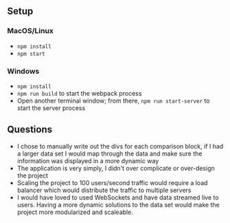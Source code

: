 ## Setup

### MacOS/Linux

- `npm install`
- `npm start`

### Windows

- `npm install`
- `npm run build` to start the webpack process
- Open another terminal window; from there, `npm run start-server` to start the server process

## Questions

- I chose to manually write out the divs for each comparison block, if I had a larger data set I would map through the data and make sure the information was displayed in a more dynamic way
- The application is very simply, I didn't over complicate or over-design the project
- Scaling the project to 100 users/second traffic would require a load balancer which would distribute the traffic to multiple servers
- I would have loved to used WebSockets and have data streamed live to users. Having a more dynamic solutions to the data set would make the project more modularized and scaleable.
